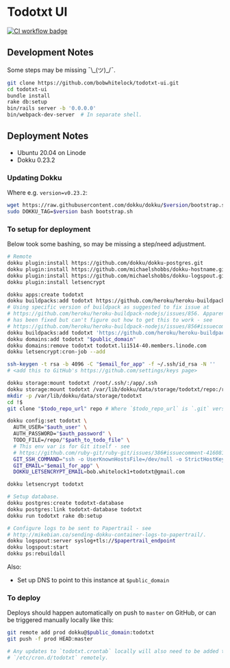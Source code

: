 
# Todotxt UI

[![CI workflow badge](https://github.com/bobwhitelock/todotxt-ui/workflows/CI/badge.svg)](https://github.com/bobwhitelock/todotxt-ui/actions?query=workflow%3ACI)

## Development Notes

Some steps may be missing ¯\\\_(ツ)\_/¯.

```bash
git clone https://github.com/bobwhitelock/todotxt-ui.git
cd todotxt-ui
bundle install
rake db:setup
bin/rails server -b '0.0.0.0'
bin/webpack-dev-server  # In separate shell.
```

## Deployment Notes

- Ubuntu 20.04 on Linode
- Dokku 0.23.2

### Updating Dokku

Where e.g. `version=v0.23.2`:

```bash
wget https://raw.githubusercontent.com/dokku/dokku/$version/bootstrap.sh
sudo DOKKU_TAG=$version bash bootstrap.sh
```

### To setup for deployment

Below took some bashing, so may be missing a step/need adjustment.

```bash
# Remote
dokku plugin:install https://github.com/dokku/dokku-postgres.git
dokku plugin:install https://github.com/michaelshobbs/dokku-hostname.git dokku-hostname
dokku plugin:install https://github.com/michaelshobbs/dokku-logspout.git
dokku plugin:install letsencrypt

dokku apps:create todotxt
dokku buildpacks:add todotxt https://github.com/heroku/heroku-buildpack-ruby.git
# Using specific version of buildpack as suggested to fix issue at
# https://github.com/heroku/heroku-buildpack-nodejs/issues/856. Apparently this
# has been fixed but can't figure out how to get this to work - see
# https://github.com/heroku/heroku-buildpack-nodejs/issues/856#issuecomment-731933169
dokku buildpacks:add todotxt 'https://github.com/heroku/heroku-buildpack-nodejs.git#v174'
dokku domains:add todotxt "$public_domain"
dokku domains:remove todotxt todotxt.li1514-40.members.linode.com
dokku letsencrypt:cron-job --add

ssh-keygen -t rsa -b 4096 -C "$email_for_app" -f ~/.ssh/id_rsa -N ''
# <add this to GitHub's https://github.com/settings/keys page>

dokku storage:mount todotxt /root/.ssh/:/app/.ssh
dokku storage:mount todotxt /var/lib/dokku/data/storage/todotxt/repo:/repo
mkdir -p /var/lib/dokku/data/storage/todotxt
cd !$
git clone "$todo_repo_url" repo # Where `$todo_repo_url` is `.git` version of URL.

dokku config:set todotxt \
  AUTH_USER="$auth_user" \
  AUTH_PASSWORD="$auth_password" \
  TODO_FILE=/repo/"$path_to_todo_file" \
  # This env var is for Git itself - see
  # https://github.com/ruby-git/ruby-git/issues/386#issuecomment-416081185.
  GIT_SSH_COMMAND="ssh -o UserKnownHostsFile=/dev/null -o StrictHostKeyChecking=no -i '/app/.ssh/id_rsa'" \
  GIT_EMAIL="$email_for_app" \
  DOKKU_LETSENCRYPT_EMAIL=bob.whitelock1+todotxt@gmail.com

dokku letsencrypt todotxt

# Setup database.
dokku postgres:create todotxt-database
dokku postgres:link todotxt-database todotxt
dokku run todotxt rake db:setup

# Configure logs to be sent to Papertrail - see
# http://mikebian.co/sending-dokku-container-logs-to-papertrail/.
dokku logspout:server syslog+tls://$papertrail_endpoint
dokku logspout:start
dokku ps:rebuildall
```

Also:
- Set up DNS to point to this instance at `$public_domain`


### To deploy

Deploys should happen automatically on push to `master` on GitHub, or can be
triggered manually locally like this:

```bash
git remote add prod dokku@$public_domain:todotxt
git push -f prod HEAD:master

# Any updates to `todotxt.crontab` locally will also need to be added to
# `/etc/cron.d/todotxt` remotely.
```
